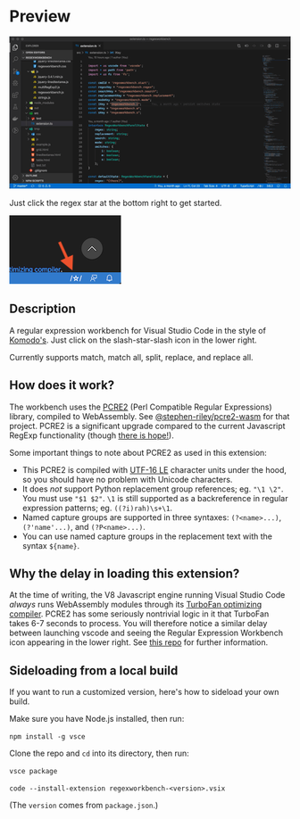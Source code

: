 # Preview

![demo](regexworkbench.gif)

Just click the regex star at the bottom right to get started.

![click the star](click_the_star.png)

## Description

A regular expression workbench for Visual Studio Code in the style of [Komodo's](https://www.activestate.com/products/komodo-ide/).  Just click on the slash-star-slash icon in the lower right.

Currently supports match, match all, split, replace, and replace all.

## How does it work?

The workbench uses the [PCRE2](https://www.pcre.org/) (Perl Compatible Regular Expressions) library, compiled to WebAssembly.  See [@stephen-riley/pcre2-wasm](https://github.com/stephen-riley/pcre2-wasm) for that project.  PCRE2 is a significant upgrade compared to the current Javascript RegExp functionality (though [there is hope!](https://v8.dev/features/regexp-match-indices)).

Some important things to note about PCRE2 as used in this extension:

* This PCRE2 is compiled with [UTF-16 LE](https://en.wikipedia.org/wiki/UTF-16#Byte_order_encoding_schemes) character units under the hood, so you should have no problem with Unicode characters.
* It does _not_ support Python replacement group references; eg. `"\1 \2"`.  You must use `"$1 $2"`.  `\1` is still supported as a backreference in regular expression patterns; eg. `((?i)rah)\s+\1`.
* Named capture groups are supported in three syntaxes: `(?<name>...)`, `(?'name'...)`, and `(?P<name>...)`.
* You can use named capture groups in the replacement text with the syntax `${name}`.

## Why the delay in loading this extension?

At the time of writing, the V8 Javascript engine running Visual Studio Code _always_ runs WebAssembly modules through its [TurboFan optimizing compiler](https://v8.dev/blog/launching-ignition-and-turbofan).  PCRE2 has some seriously nontrivial logic in it that TurboFan takes 6-7 seconds to process.  You will therefore notice a similar delay between launching vscode and seeing the Regular Expression Workbench icon appearing in the lower right.  See [this repo](https://github.com/stephen-riley/pcre2-wasm/tree/turbofan-bug-demo) for further information.

## Sideloading from a local build

If you want to run a customized version, here's how to sideload your own build.

Make sure you have Node.js installed, then run:

`npm install -g vsce`

Clone the repo and `cd` into its directory, then run:

`vsce package`

`code --install-extension regexworkbench-<version>.vsix`

(The `version` comes from `package.json`.)
